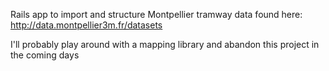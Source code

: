 Rails app to import and structure Montpellier tramway data found here: http://data.montpellier3m.fr/datasets

I'll probably play around with a mapping library and abandon this project in the coming days
